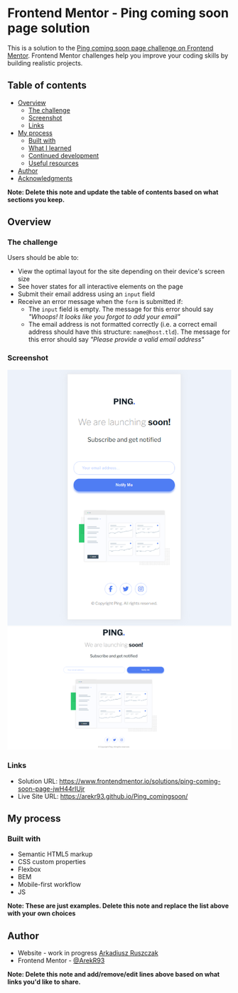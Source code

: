 # Frontend Mentor - Ping coming soon page solution

This is a solution to the [Ping coming soon page challenge on Frontend Mentor](https://www.frontendmentor.io/challenges/ping-single-column-coming-soon-page-5cadd051fec04111f7b848da). Frontend Mentor challenges help you improve your coding skills by building realistic projects. 

## Table of contents

- [Overview](#overview)
  - [The challenge](#the-challenge)
  - [Screenshot](#screenshot)
  - [Links](#links)
- [My process](#my-process)
  - [Built with](#built-with)
  - [What I learned](#what-i-learned)
  - [Continued development](#continued-development)
  - [Useful resources](#useful-resources)
- [Author](#author)
- [Acknowledgments](#acknowledgments)

**Note: Delete this note and update the table of contents based on what sections you keep.**

## Overview

### The challenge

Users should be able to:

- View the optimal layout for the site depending on their device's screen size
- See hover states for all interactive elements on the page
- Submit their email address using an `input` field
- Receive an error message when the `form` is submitted if:
	- The `input` field is empty. The message for this error should say *"Whoops! It looks like you forgot to add your email"*
	- The email address is not formatted correctly (i.e. a correct email address should have this structure: `name@host.tld`). The message for this error should say *"Please provide a valid email address"*

### Screenshot

![Mobile Version.](./design/mobile-version.png)
![Desktop Version.](./design/desktop-version.png)

### Links

- Solution URL: https://www.frontendmentor.io/solutions/ping-coming-soon-page-jwH44rIUjr
- Live Site URL: https://arekr93.github.io/Ping_comingsoon/

## My process

### Built with

- Semantic HTML5 markup
- CSS custom properties
- Flexbox
- BEM
- Mobile-first workflow
- JS

**Note: These are just examples. Delete this note and replace the list above with your own choices**




## Author

- Website - work in progress [Arkadiusz Ruszczak](https://www.your-site.com)
- Frontend Mentor - [@ArekR93](https://www.frontendmentor.io/profile/ArekR93)

**Note: Delete this note and add/remove/edit lines above based on what links you'd like to share.**

